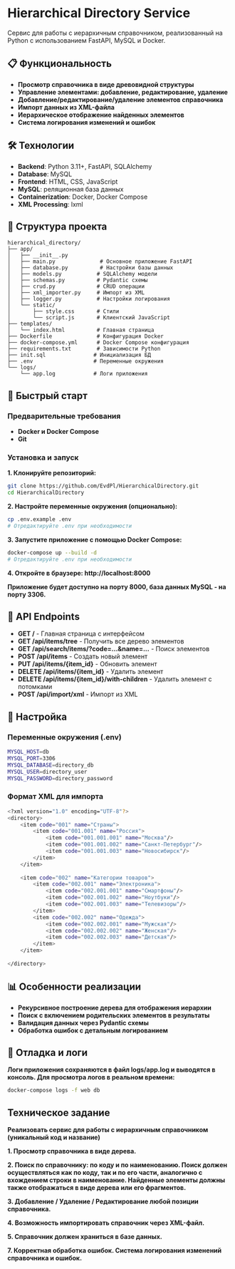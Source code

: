 # Hierarchical Directory Service

Сервис для работы с иерархичным справочником, реализованный на Python с использованием FastAPI, MySQL и Docker.

## 📋 Функциональность

- **Просмотр справочника в виде древовидной структуры**
- **Управление элементами: добавление, редактирование, удаление**
- **Добавление/редактирование/удаление элементов справочника**
- **Импорт данных из XML-файла**
- **Иерархическое отображение найденных элементов**
- **Система логирования изменений и ошибок**

## 🛠 Технологии

- **Backend**: Python 3.11+, FastAPI, SQLAlchemy
- **Database**: MySQL
- **Frontend**: HTML, CSS, JavaScript 
- **MySQL**: реляционная база данных
- **Containerization**: Docker, Docker Compose
- **XML Processing**: lxml

## 📁 Структура проекта

```
hierarchical_directory/
├── app/
│   ├── __init__.py
│   ├── main.py              # Основное приложение FastAPI
│   ├── database.py          # Настройки базы данных
│   ├── models.py           # SQLAlchemy модели
│   ├── schemas.py          # Pydantic схемы
│   ├── crud.py             # CRUD операции
│   ├── xml_importer.py     # Импорт из XML
│   ├── logger.py           # Настройки логирования
│   └── static/
│       ├── style.css       # Стили
│       └── script.js       # Клиентский JavaScript
├── templates/
│   └── index.html          # Главная страница
├── Dockerfile              # Конфигурация Docker
├── docker-compose.yml      # Docker Compose конфигурация
├── requirements.txt        # Зависимости Python
├── init.sql               # Инициализация БД
├── .env                   # Переменные окружения
└── logs/
    └── app.log            # Логи приложения
```

## 🚀 Быстрый старт
### Предварительные требования
- **Docker и Docker Compose**
- **Git**
### Установка и запуск
**1. Клонируйте репозиторий:**
```bash
git clone https://github.com/EvdPl/HierarchicalDirectory.git
cd HierarchicalDirectory
```
**2. Настройте переменные окружения (опционально):**
```bash
cp .env.example .env
# Отредактируйте .env при необходимости
```
**3. Запустите приложение с помощью Docker Compose:**
```bash
docker-compose up --build -d
# Отредактируйте .env при необходимости
```
**4. Откройте в браузере: http://localhost:8000**

**Приложение будет доступно на порту 8000, база данных MySQL - на порту 3306.**

## 📖 API Endpoints
- **GET /** - Главная страница с интерфейсом
- **GET /api/items/tree** - Получить все дерево элементов
- **GET /api/search/items/?code=...&name=...** - Поиск элементов
- **POST /api/items** - Создать новый элемент
- **PUT /api/items/{item_id}** - Обновить элемент
- **DELETE /api/items/{item_id}** - Удалить элемент
- **DELETE /api/items/{item_id}/with-children** - Удалить элемент с потомками
- **POST /api/import/xml** - Импорт из XML

## 🔧 Настройка
### Переменные окружения (.env)
```bash
MYSQL_HOST=db
MYSQL_PORT=3306
MYSQL_DATABASE=directory_db
MYSQL_USER=directory_user
MYSQL_PASSWORD=directory_password
```
### Формат XML для импорта
```bash
<?xml version="1.0" encoding="UTF-8"?>
<directory>
    <item code="001" name="Страны">
        <item code="001.001" name="Россия">
            <item code="001.001.001" name="Москва"/>
            <item code="001.001.002" name="Санкт-Петербург"/>
            <item code="001.001.003" name="Новосибирск"/>
        </item>
    </item>
    
    <item code="002" name="Категории товаров">
        <item code="002.001" name="Электроника">
            <item code="002.001.001" name="Смартфоны"/>
            <item code="002.001.002" name="Ноутбуки"/>
            <item code="002.001.003" name="Телевизоры"/>
        </item>
        <item code="002.002" name="Одежда">
            <item code="002.002.001" name="Мужская"/>
            <item code="002.002.002" name="Женская"/>
            <item code="002.002.003" name="Детская"/>
        </item>
    </item>
    
</directory>
```

## 📊 Особенности реализации

- **Рекурсивное построение дерева для отображения иерархии**
- **Поиск с включением родительских элементов в результаты**
- **Валидация данных через Pydantic схемы**
- **Обработка ошибок с детальным логированием**

## 🐛 Отладка и логи
**Логи приложения сохраняются в файл logs/app.log и выводятся в консоль. Для просмотра логов в реальном времени:**
```bash
docker-compose logs -f web db
```

## Техническое задание
**Реализовать сервис для работы с иерархичным справочником (уникальный код и название)**

**1. Просмотр справочника в виде дерева.**

**2. Поиск по справочнику: по коду и по наименованию. Поиск должен осуществляться как по коду, так и по его части, аналогично с вхождением строки в наименование. Найденные элементы должны также отображаться в виде дерева или его фрагментов.**

**3. Добавление / Удаление / Редактирование любой позиции справочника.**

**4. Возможность импортировать справочник через XML-файл.**

**5. Справочник должен храниться в базе данных.**

**7. Корректная обработка ошибок. Система логирования изменений справочника и ошибок.**

